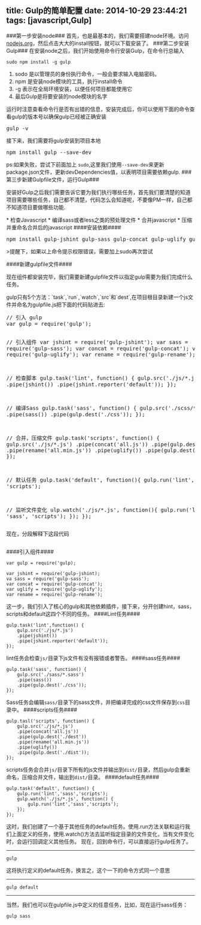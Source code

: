 title: Gulp的简单配置
date: 2014-10-29 23:44:21
tags: [javascript,Gulp]
---
###第一步安装node###
首先，也是最基本的，我们需要搭建node环境。访问[nodejs.org](http://nodejs.org)，然后点击大大的install按钮，就可以下载安装了。<!--more-->
###第二步安装Gulp###
在安装node之后，我们开始使用命令行安装Gulp，在命令行总输入
<pre><code>sudo npm install -g gulp</code></pre>
1. sodo 是以管理员的身份执行命令，一般会要求输入电脑密码。
2. npm 是安装node模块的工具，执行install命令
3. -g 表示在全局环境安装，以便任何项目都能使用它
4. 最后Gulp是将要安装的node模块的名字

运行时注意查看命令行是否有出错的信息，安装完成后，你可以使用下面的命令查看gulp的版本号以确保gulp已经被正确安装
<pre>gulp -v</pre>
接下来，我们需要将gulp安装到项目本地
<pre>npm install gulp --save-dev</pre>
ps:如果失败，尝试下前面加上 <code>sudo</code>,这里我们使用<code>--save-dev</code>来更新package.json文件，更新devDependencies值，以表明项目需要依赖gulp.
###第三步新建Gulpfile文件，运行Gulp###
<p>安装好Gulp之后我们需要告诉它要为我们执行哪些任务，首先我们要清楚的知道项目需要哪些任务，自己都不清楚，代码怎么会知道呢，不要像PM一样，自己都不知道项目要做哪些功能.</p>
*   检查Javascript
*   编译sass或者less之类的预处理文件
*   合并javascript
*   压缩并重命名合并后的javascript
####安装依赖####
<pre>npm install gulp-jshint gulp-sass gulp-concat gulp-uglify gulp-rename --save-dev</pre>
>提醒下，如果以上命令提示权限错误，需要加上sudo再次尝试

####新建gulpfile文件####
<p>现在组件都安装完毕，我们需要新建gulpfile文件以指定gulp需要为我们完成什么任务。</p>
gulp只有5个方法：`task`,`run`,`watch`,`src`和`dest`,在项目根目录新建一个js文件并命名为gulpfile.js把下面的代码贴进去:
<pre>// 引入 gulp
var gulp = require('gulp'); 

// 引入组件
var jshint = require('gulp-jshint');
var sass = require('gulp-sass');
var concat = require('gulp-concat');
var uglify = require('gulp-uglify');
var rename = require('gulp-rename');

// 检查脚本
gulp.task('lint', function() {
    gulp.src('./js/*.js')
        .pipe(jshint())
        .pipe(jshint.reporter('default'));
});

// 编译Sass
gulp.task('sass', function() {
    gulp.src('./scss/*.scss')
        .pipe(sass())
        .pipe(gulp.dest('./css'));
});

// 合并，压缩文件
gulp.task('scripts', function() {
    gulp.src('./js/*.js')
        .pipe(concat('all.js'))
        .pipe(gulp.dest('./dist'))
        .pipe(rename('all.min.js'))
        .pipe(uglify())
        .pipe(gulp.dest('./dist'));
});

// 默认任务
gulp.task('default', function(){
    gulp.run('lint', 'sass', 'scripts');

// 监听文件变化
ulp.watch('./js/*.js', function(){
   gulp.run('lint', 'sass', 'scripts');
});
});</pre>

现在，分段解释下这段代码
<pre></pre>
####引入组件####
``` 
var gulp = require('gulp);

var jshint = require('gulp-jshint);
va sass = require('gulp-sass');
var concat = require('gulp-concat');
var uglify = require('gulp-uglify');
var rename = require('gulp-rename'); 
```
这一步，我们引入了核心的gulp和其他依赖插件，接下来，分开创建hint，sass，scripts和default这四个不同的任务。
####Lint任务####
```
gulp.task('lint',function() {
	gulp.src('./js/*.js')
	.pipe(jshint())
	.pipe(jshint.reporter('default'));
});
```
lint任务会检查<code>js/</code>目录下js文件有没有报错或者警告。
####sass任务####
```
gulp.task('sass', function() {
	gulp.src('./sass/*.sass')
	.pipe(sass())
	.pipe(gulp.dest('./css'));
});
```
Sass任务会编辑<code>sass/</code>目录下的sass文件，并把编译完成的css文件保存到<code>css</code>目录中。
####scripts任务####
```
gulp.tasl('scripts', function() {
	gulp.src('./js/*.js')
	.pipe(concat('all.js'))
	.pipe(gulp.dest('./dest'))
	.pipe(rename('all.min.js'))
	.pipe(uglify())
	.pipe(gulp.dest('./dist'));
});
```
scripts任务会合并<code>js/</code>目录下所有的js文件并输出到<code>dist/</code>目录，然后gulp会重新命名，压缩合并文件，输出到<code>dist/</code>目录。
####default任务####
```
gulp.task('default', function() {
	gulp.run('lint','sass','scripts');
	gulp.watch('./js/*.js', function() {
		gulp.run('lint','sass','scripts');
	});
});
```
这时，我们创建了一个基于其他任务的default任务。使用.run方法关联和运行我们上面定义的任务，使用.watch()方法去监听指定目录的文件变化，当有文件变化时，会运行回调定义其他任务。
现在，回到命令行，可以直接运行gulp任务了。
***
```
gulp
```

这将执行定义的default任务，换言之，这个一下的命令方式同一个意思
****
```
gulp default
```
****
当然，我们也可以在gulpfile.js中定义的任意任务，比如，现在运行sass任务：

```
gulp sass
```

